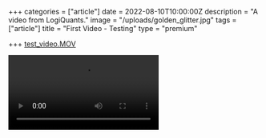+++
categories = ["article"]
date = 2022-08-10T10:00:00Z
description = "A video from LogiQuants."
image = "/uploads/golden_glitter.jpg"
tags = ["article"]
title = "First Video - Testing"
type = "premium"

+++
[test_video.MOV](/uploads/test_video.MOV "test_video.MOV")

<video src="LINK" controls="controls" style="max-width: 730px;">[https://www.youtube.com/watch?v=rZwSqX6J5hs&list=RDrZwSqX6J5hs&start_radio=1](https://www.youtube.com/watch?v=rZwSqX6J5hs&list=RDrZwSqX6J5hs&start_radio=1 "https://www.youtube.com/watch?v=rZwSqX6J5hs&list=RDrZwSqX6J5hs&start_radio=1")</video>